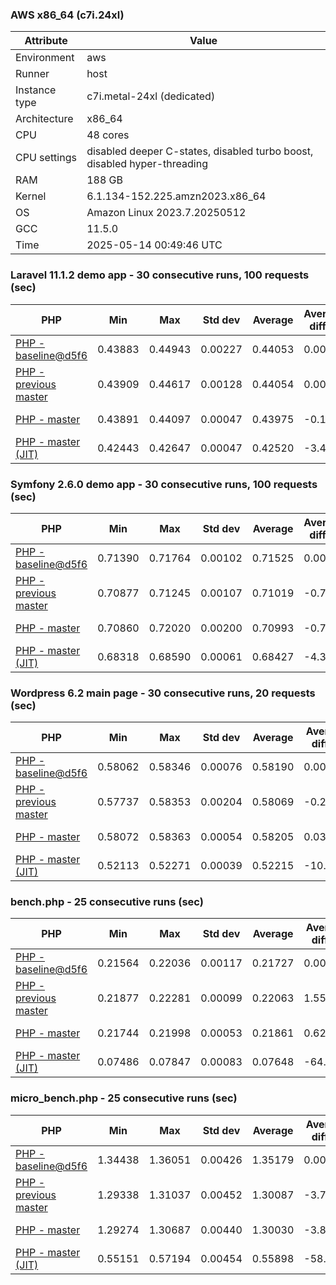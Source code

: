 ### AWS x86_64 (c7i.24xl)

|  Attribute    |     Value      |
|---------------|----------------|
| Environment   |aws|
| Runner        |host|
| Instance type |c7i.metal-24xl (dedicated)|
| Architecture  |x86_64
| CPU           |48 cores|
| CPU settings  |disabled deeper C-states, disabled turbo boost, disabled hyper-threading|
| RAM           |188 GB|
| Kernel        |6.1.134-152.225.amzn2023.x86_64|
| OS            |Amazon Linux 2023.7.20250512|
| GCC           |11.5.0|
| Time          |2025-05-14 00:49:46 UTC|

### Laravel 11.1.2 demo app - 30 consecutive runs, 100 requests (sec)

|     PHP     |     Min     |     Max     |    Std dev   |   Average  |  Average diff % |   Median   | Median diff % |     Memory    |
|-------------|-------------|-------------|--------------|------------|-----------------|------------|---------------|---------------|
|[PHP - baseline@d5f6](https://github.com/php/php-src/commit/d5f6e56610)|0.43883|0.44943|0.00227|0.44053|0.00%|0.44000|0.00%|41.91 MB|
|[PHP - previous master](https://github.com/php/php-src/commit/4122daa494)|0.43909|0.44617|0.00128|0.44054|0.00%|0.44028|0.07%|42.05 MB|
|[PHP - master](https://github.com/php/php-src/commit/4122daa494)|0.43891|0.44097|0.00047|0.43975|-0.18%|0.43965|-0.08%|42.05 MB|
|[PHP - master (JIT)](https://github.com/php/php-src/commit/4122daa494)|0.42443|0.42647|0.00047|0.42520|-3.48%|0.42515|-3.37%|50.92 MB|

### Symfony 2.6.0 demo app - 30 consecutive runs, 100 requests (sec)

|     PHP     |     Min     |     Max     |    Std dev   |   Average  |  Average diff % |   Median   | Median diff % |     Memory    |
|-------------|-------------|-------------|--------------|------------|-----------------|------------|---------------|---------------|
|[PHP - baseline@d5f6](https://github.com/php/php-src/commit/d5f6e56610)|0.71390|0.71764|0.00102|0.71525|0.00%|0.71506|0.00%|37.56 MB|
|[PHP - previous master](https://github.com/php/php-src/commit/4122daa494)|0.70877|0.71245|0.00107|0.71019|-0.71%|0.70998|-0.71%|37.71 MB|
|[PHP - master](https://github.com/php/php-src/commit/4122daa494)|0.70860|0.72020|0.00200|0.70993|-0.74%|0.70944|-0.79%|37.71 MB|
|[PHP - master (JIT)](https://github.com/php/php-src/commit/4122daa494)|0.68318|0.68590|0.00061|0.68427|-4.33%|0.68436|-4.29%|44.67 MB|

### Wordpress 6.2 main page - 30 consecutive runs, 20 requests (sec)

|     PHP     |     Min     |     Max     |    Std dev   |   Average  |  Average diff % |   Median   | Median diff % |     Memory    |
|-------------|-------------|-------------|--------------|------------|-----------------|------------|---------------|---------------|
|[PHP - baseline@d5f6](https://github.com/php/php-src/commit/d5f6e56610)|0.58062|0.58346|0.00076|0.58190|0.00%|0.58188|0.00%|43.12 MB|
|[PHP - previous master](https://github.com/php/php-src/commit/4122daa494)|0.57737|0.58353|0.00204|0.58069|-0.21%|0.58148|-0.07%|43.33 MB|
|[PHP - master](https://github.com/php/php-src/commit/4122daa494)|0.58072|0.58363|0.00054|0.58205|0.03%|0.58199|0.02%|43.33 MB|
|[PHP - master (JIT)](https://github.com/php/php-src/commit/4122daa494)|0.52113|0.52271|0.00039|0.52215|-10.27%|0.52223|-10.25%|62.21 MB|

### bench.php - 25 consecutive runs (sec)

|     PHP     |     Min     |     Max     |    Std dev   |   Average  |  Average diff % |   Median   | Median diff % |     Memory    |
|-------------|-------------|-------------|--------------|------------|-----------------|------------|---------------|---------------|
|[PHP - baseline@d5f6](https://github.com/php/php-src/commit/d5f6e56610)|0.21564|0.22036|0.00117|0.21727|0.00%|0.21700|0.00%|26.28 MB|
|[PHP - previous master](https://github.com/php/php-src/commit/4122daa494)|0.21877|0.22281|0.00099|0.22063|1.55%|0.22058|1.65%|26.31 MB|
|[PHP - master](https://github.com/php/php-src/commit/4122daa494)|0.21744|0.21998|0.00053|0.21861|0.62%|0.21861|0.74%|26.31 MB|
|[PHP - master (JIT)](https://github.com/php/php-src/commit/4122daa494)|0.07486|0.07847|0.00083|0.07648|-64.80%|0.07646|-64.76%|27.47 MB|

### micro_bench.php - 25 consecutive runs (sec)

|     PHP     |     Min     |     Max     |    Std dev   |   Average  |  Average diff % |   Median   | Median diff % |     Memory    |
|-------------|-------------|-------------|--------------|------------|-----------------|------------|---------------|---------------|
|[PHP - baseline@d5f6](https://github.com/php/php-src/commit/d5f6e56610)|1.34438|1.36051|0.00426|1.35179|0.00%|1.35118|0.00%|20.54 MB|
|[PHP - previous master](https://github.com/php/php-src/commit/4122daa494)|1.29338|1.31037|0.00452|1.30087|-3.77%|1.30067|-3.74%|20.57 MB|
|[PHP - master](https://github.com/php/php-src/commit/4122daa494)|1.29274|1.30687|0.00440|1.30030|-3.81%|1.30116|-3.70%|20.57 MB|
|[PHP - master (JIT)](https://github.com/php/php-src/commit/4122daa494)|0.55151|0.57194|0.00454|0.55898|-58.65%|0.55791|-58.71%|21.89 MB|
